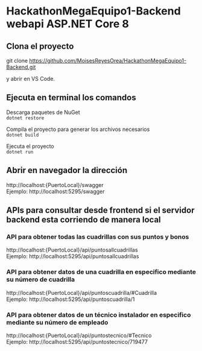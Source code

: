 # HackathonMegaEquipo1-Backend webapi ASP.NET Core 8

## Clona el proyecto
git clone https://github.com/MoisesReyesOrea/HackathonMegaEquipo1-Backend.git  

y abrir en VS Code.  

## Ejecuta en terminal los comandos  

Descarga paquetes de NuGet  
``dotnet restore``

Compila el proyecto para generar los archivos necesarios  
``dotnet build``

Ejecuta el proyecto  
``dotnet run``

## Abrir en navegador la dirección  
http://localhost:{PuertoLocal}/swagger  
Ejemplo: http://localhost:5295/swagger  


## APIs para consultar desde frontend si el servidor backend esta corriendo de manera local  

### API para obtener todas las cuadrillas con sus puntos y bonos  
http://localhost:{PuertoLocal}/api/puntosallcuadrillas  
Ejemplo: http://localhost:5295/api/puntosallcuadrillas  

### API para obtener datos de una cuadrilla en especifico mediante su número de cuadrilla  
http://localhost:{PuertoLocal}/api/puntoscuadrilla/#Cuadrilla  
Ejemplo: http://localhost:5295/api/puntoscuadrilla/1  

### API para obtener datos de un técnico instalador en especifico mediante su número de empleado  
http://localhost:{PuertoLocal}/api/puntostecnico/#Tecnico  
Ejemplo: http://localhost:5295/api/puntostecnico/719477  

